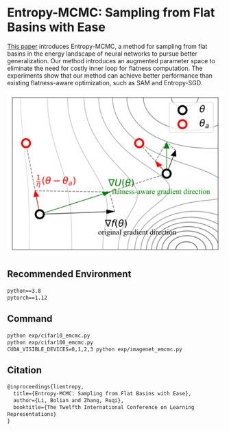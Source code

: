 # Entropy-MCMC: Sampling from Flat Basins with Ease
[This paper](https://openreview.net/forum?id=oGNdBvymod) introduces Entropy-MCMC, a method for sampling from flat basins in the energy landscape of neural networks to pursue better generalization. Our method introduces an augmented parameter space to eliminate the need for costly inner loop for flatness computation. The experiments show that our method can achieve better performance than existing flatness-aware optimization, such as SAM and Entropy-SGD.

![image](./emcmc.png)

## Recommended Environment
```
python==3.8
pytorch==1.12
```

## Command
```
python exp/cifar10_emcmc.py
python exp/cifar100_emcmc.py
CUDA_VISIBLE_DEVICES=0,1,2,3 python exp/imagenet_emcmc.py
```

## Citation
```
@inproceedings{lientropy,
  title={Entropy-MCMC: Sampling from Flat Basins with Ease},
  author={Li, Bolian and Zhang, Ruqi},
  booktitle={The Twelfth International Conference on Learning Representations}
}
```
